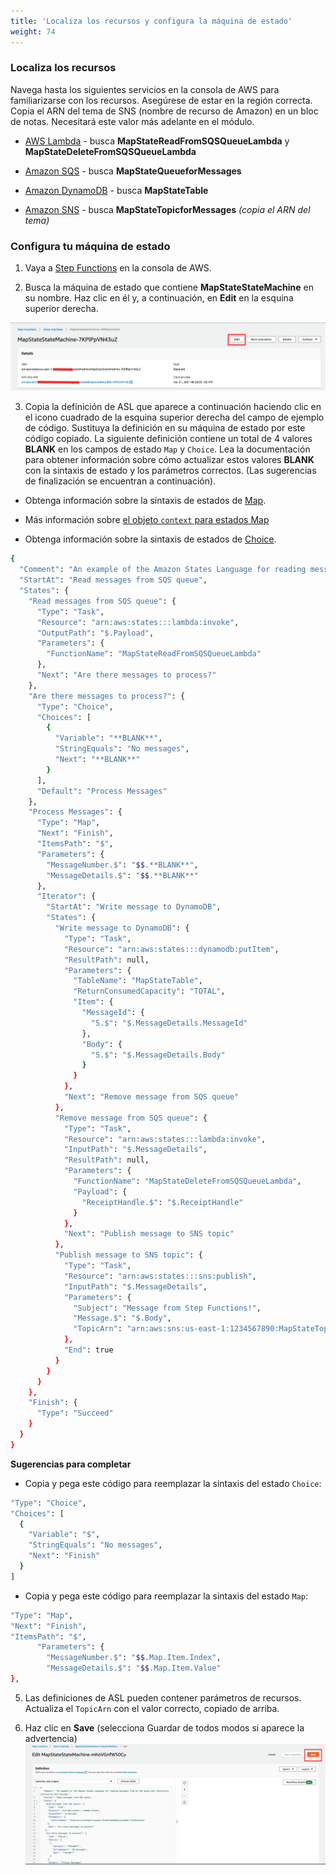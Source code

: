 ```yaml
---
title: 'Localiza los recursos y configura la máquina de estado'
weight: 74
---
```


### Localiza los recursos

Navega hasta los siguientes servicios en la consola de AWS para familiarizarse con los recursos. Asegúrese de estar en la región correcta. Copia el ARN del tema de SNS (nombre de recurso de Amazon) en un bloc de notas. Necesitará este valor más adelante en el módulo.


- [AWS Lambda](https://console.aws.amazon.com/lambda/home) - busca **MapStateReadFromSQSQueueLambda** y **MapStateDeleteFromSQSQueueLambda**

- [Amazon SQS](https://console.aws.amazon.com/sqs/v2/home) - busca **MapStateQueueforMessages**

- [Amazon DynamoDB](https://console.aws.amazon.com/dynamodbv2/home) - busca **MapStateTable**

- [Amazon SNS](https://console.aws.amazon.com/sns/v3/home) - busca **MapStateTopicforMessages** *(copia el ARN del tema)*

### Configura tu máquina de estado

1. Vaya a [Step Functions](https://console.aws.amazon.com/states/home) en la consola de AWS.

2. Busca la máquina de estado que contiene **MapStateStateMachine** en su nombre. Haz clic en él y, a continuación, en **Edit** en la esquina superior derecha.

![EDIT](/static/img/module-5/map-state-definition-edit.png)

3. Copia la definición de ASL que aparece a continuación haciendo clic en el icono cuadrado de la esquina superior derecha del campo de ejemplo de código. Sustituya la definición en su máquina de estado por este código copiado. La siguiente definición contiene un total de 4 valores **BLANK** en los campos de estado `Map` y `Choice`. Lea la documentación para obtener información sobre cómo actualizar estos valores **BLANK** con la sintaxis de estado y los parámetros correctos. (Las sugerencias de finalización se encuentran a continuación).

 - Obtenga información sobre la sintaxis de estados de [Map](https://docs.aws.amazon.com/step-functions/latest/dg/amazon-states-language-map-state.html).

 - Más información sobre [el objeto `context` para estados Map](https://docs.aws.amazon.com/step-functions/latest/dg/input-output-contextobject.html#contextobject-map)
 
 - Obtenga información sobre la sintaxis de estados de [Choice](https://docs.aws.amazon.com/step-functions/latest/dg/amazon-states-language-choice-state.html).

```bash
{
  "Comment": "An example of the Amazon States Language for reading messages from an SQS queue and iteratively processing each message.",
  "StartAt": "Read messages from SQS queue",
  "States": {
    "Read messages from SQS queue": {
      "Type": "Task",
      "Resource": "arn:aws:states:::lambda:invoke",
      "OutputPath": "$.Payload",
      "Parameters": {
        "FunctionName": "MapStateReadFromSQSQueueLambda"
      },
      "Next": "Are there messages to process?"
    },
    "Are there messages to process?": {
      "Type": "Choice",
      "Choices": [
        {
          "Variable": "**BLANK**",
          "StringEquals": "No messages",
          "Next": "**BLANK**"
        }
      ],
      "Default": "Process Messages"
    },
    "Process Messages": {
      "Type": "Map",
      "Next": "Finish",
      "ItemsPath": "$",
      "Parameters": {
        "MessageNumber.$": "$$.**BLANK**",
        "MessageDetails.$": "$$.**BLANK**"
      },
      "Iterator": {
        "StartAt": "Write message to DynamoDB",
        "States": {
          "Write message to DynamoDB": {
            "Type": "Task",
            "Resource": "arn:aws:states:::dynamodb:putItem",
            "ResultPath": null,
            "Parameters": {
              "TableName": "MapStateTable",
              "ReturnConsumedCapacity": "TOTAL",
              "Item": {
                "MessageId": {
                  "S.$": "$.MessageDetails.MessageId"
                },
                "Body": {
                  "S.$": "$.MessageDetails.Body"
                }
              }
            },
            "Next": "Remove message from SQS queue"
          },
          "Remove message from SQS queue": {
            "Type": "Task",
            "Resource": "arn:aws:states:::lambda:invoke",
            "InputPath": "$.MessageDetails",
            "ResultPath": null,
            "Parameters": {
              "FunctionName": "MapStateDeleteFromSQSQueueLambda",
              "Payload": {
                "ReceiptHandle.$": "$.ReceiptHandle"
              }
            },
            "Next": "Publish message to SNS topic"
          },
          "Publish message to SNS topic": {
            "Type": "Task",
            "Resource": "arn:aws:states:::sns:publish",
            "InputPath": "$.MessageDetails",
            "Parameters": {
              "Subject": "Message from Step Functions!",
              "Message.$": "$.Body",
              "TopicArn": "arn:aws:sns:us-east-1:1234567890:MapStateTopicforMessages"
            },
            "End": true
          }
        }
      }
    },
    "Finish": {
      "Type": "Succeed"
    }
  }
}
```

**Sugerencias para completar**

- Copia y pega este código para reemplazar la sintaxis del estado `Choice`:

```bash
"Type": "Choice",
"Choices": [
  {
    "Variable": "$",
    "StringEquals": "No messages",
    "Next": "Finish"
  }
]
```

- Copia y pega este código para reemplazar la sintaxis del estado `Map`:

```bash
"Type": "Map",
"Next": "Finish",
"ItemsPath": "$",
      "Parameters": {
        "MessageNumber.$": "$$.Map.Item.Index",
        "MessageDetails.$": "$$.Map.Item.Value"
},
```

5. Las definiciones de ASL pueden contener parámetros de recursos. Actualiza el `TopicArn` con el valor correcto, copiado de arriba.

6. Haz clic en **Save** (selecciona Guardar de todos modos si aparece la advertencia)
    ![save](/static/img/module-5/map-state-definition.png)
